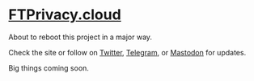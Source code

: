 # [FTPrivacy.cloud](https://ftprivacy.cloud)

About to reboot this project in a major way.

Check the site or follow on [Twitter](https://twitter.com/ftprivacy), [Telegram](https://t.me/FTPrivacy), or [Mastodon](https://social.privacytools.io/@ftpihole) for updates.

Big things coming soon.
